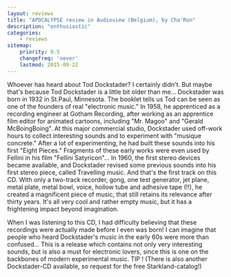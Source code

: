 ```yaml
---
layout: reviews
title: "APOCALYPSE review in Audioview (Belgium), by Cha'Ron"
description: "enthusiastic"
categories:
    - reviews
sitemap:
    priority: 0.5
    changefreq: 'never'
    lastmod: 2015-09-22
---
```


Whoever has heard about Tod Dockstader? I certainly didn't. But maybe that's because Tod Dockstader is a little bit older than me... Dockstader was born in 1932 in St.Paul, Minnesota. The booklet tells us Tod can be seen as one of the founders of real "electronic music." In 1958, he apprenticed as a recording engineer at Gotham Recording, after working as an apprentice film editor for animated cartoons, including "Mr. Magoo" and "Gerald McBoingBoing". At this major commercial studio, Dockstader used off-work hours to collect interesting sounds and to experiment with "musique concrete." After a lot of experimenting, he had built these sounds into his first "Eight Pieces." Fragments of these early works were even used by Fellini in his film "Fellini Satyricon"... In 1960, the first stereo devices became available, and Dockstader revised some previous sounds into his first stereo piece, called Travelling music. And that's the first track on this CD. With only a two-track recorder, gong, one test generator, jet plane, metal plate, metal bowl, voice, hollow tube and adhesive tape (!!), he created a magnificent piece of music, that still retains its relevance after thirty years. It's all very cool and rather empty music, but it has a frightening impact beyond imagination.

When I was listening to this CD, I had difficulty believing that these recordings were actually made before I even was born! I can imagine that people who heard Dockstader's music in the early 60s were more than confused... This is a release which contains not only very interesting sounds, but is also a must for electronic lovers, since this is one on the backbones of modern experimental music. TIP ! (There is also another Dockstader-CD available, so request for the free Starkland-catalog!)

